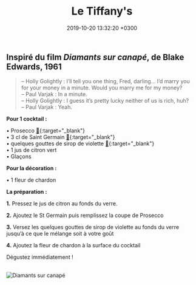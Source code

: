 ﻿---
layout: post
title: Le Tiffany's
date: 2019-10-20 13:32:20 +0300
description: You’ll find this post in your `_posts` directory. Go ahead and edit it and re-build the site to see your changes. # Add post description (optional)
img: tyfannys-v2.png # Add image post (optional)
imgmini : tyfannys-mini-v2.png
tags: [Diamants sur Canapé]
author: # Add name author (optional)
---
## Inspiré du film *Diamants sur canapé*, de Blake Edwards, 1961


>&ndash; Holly Golightly : I’ll tell you one thing, Fred, darling… I’d marry you for your money in a minute. Would you marry me for my money? <br>
>&ndash; Paul Varjak : In a minute. <br>
>&ndash; Holly Golightly : I guess it’s pretty lucky neither of us is rich, huh? <br>
>&ndash; Paul Varjak : Yeah. <br>


**Pour 1 cocktail :**

• Prosecco [🛒](https://www.amazon.fr/gp/product/B07JNSQWWP/ref=as_li_qf_asin_il_tl?ie=UTF8&tag=leplateau-21&creative=6746&linkCode=as2&creativeASIN=B07JNSQWWP&linkId=e84eb9dfdc3e8dd8872b1f3e8b16202f){:target="_blank"} <br>
• 3 cl de Saint Germain [🛒](https://www.amazon.fr/gp/product/B004JUT93Q/ref=as_li_qf_asin_il_tl?ie=UTF8&tag=leplateau-21&creative=6746&linkCode=as2&creativeASIN=B004JUT93Q&linkId=c7caa84f7d294f76d1bea2c29b222c6d){:target="_blank"} <br>
• quelques gouttes de sirop de violette [🛒](https://www.amazon.fr/gp/product/B077MYFXGC/ref=as_li_qf_asin_il_tl?ie=UTF8&tag=leplateau-21&creative=6746&linkCode=as2&creativeASIN=B077MYFXGC&linkId=12e98edf3710122daf1886887073f041){:target="_blank"} <br>
• 1 jus de citron vert <br>
• Glaçons <br>

**Pour la décoration :**

• 1 fleur de chardon <br>

**La préparation :**

**1.** Pressez le jus de citron au fonds du verre.

**2.** Ajoutez le St Germain puis remplissez la coupe de Prosecco

**3.** Versez les quelques gouttes de sirop de violette au fonds du verre jusqu’à ce que le mélange soit à votre goût

**4.** Ajoutez la fleur de chardon à la surface du cocktail

Dégustez immédiatement ! <br><br>

![Diamants sur canapé]({{site.baseurl}}/assets/img/diamants.jpg)
